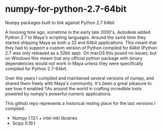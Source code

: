 # numpy-for-python-2.7-64bit
Numpy packages built to link against Python 2.7 64bit

A loooong time ago, sometime in the early late 2000's, Autodesk added Python 2.7 to Maya's scripting languages. Around the same time they started shipping Maya as both a 32 and 64bit applications. This meant that they had to support a custom version of Python compiled for 64bit (Python 2.7 was only released as a 32bit app). On macOS this posed no issues, but on Windows this meant that any official python package with binary dependencies would not work in Maya unless they were specifically compiled for Python 2.7-64bit.

Over the years I compiled and maintained several versions of numpy, and shared them freely with Maya's community. It's been a great pleasure to see how it enabled TAs around the world in crafting incredible tools powered by numpy's powerful numeric applications.

This github repo represents a historical resting place for the last versions I compiled:

- Numpy 1.13.1 + intel mkl libraries
- Scipy 0.19.1
